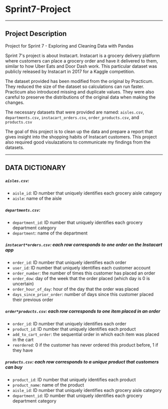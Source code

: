 # Sprint7-Project

---

## Project Description

Project for Sprint 7 - Exploring and Cleaning Data with Pandas

Sprint 7's project is about Instacart. Instacart is a grocery delivery platform where customers can place a grocery order and have it delivered to them, similar to how Uber Eats and Door Dash work. This particular dataset was publicly released by Instacart in 2017 for a Kaggle competition.

The dataset provided has been modified from the original by Practicum. They reduced the size of the dataset so calculations can run faster. Practicum also introduced missing and duplicate values. They were also careful to preserve the distributions of the original data when making the changes.

The necessary datasets that were provided are named: <code>aisles.csv</code>, <code>departments.csv</code>, <code>instacart_orders.csv</code>, <code>order_products.csv</code>, and <code>products.csv</code>

The goal of this project is to clean up the data and prepare a report that gives insight into the shopping habits of Instacart customers.
This project also required good visulazations to communicate my findings from the datasets.

---

## DATA DICTIONARY

##### <code>aisles.csv</code>:

- <code>aisle_id</code>: ID number that uniquely identifies each grocery aisle category
- <code>aisle</code>: name of the aisle

##### <code>departments.csv</code>:

- <code>department_id</code>: ID number that uniquely identifies each grocery department category
- <code>department</code>: name of the department

##### <code>instacart\*orders.csv</code>: **_each row corresponds to one order on the Instacart app_**

- <code>order_id</code>: ID number that uniquely identifies each order
- <code>user_id</code>: ID number that uniquely identifies each customer account
- <code>order_number</code>: the number of times this customer has placed an order
- <code>order_dow</code>: day of the week that the order placed (which day is 0 is uncertain)
- <code>order_hour_of_day</code>: hour of the day that the order was placed
- <code>days_since_prior_order</code>: number of days since this customer placed their previous order

##### <code>order\*products.csv</code>: **_each row corresponds to one item placed in an order_**

- <code>order_id</code>: ID number that uniquely identifies each order
- <code>product_id</code>: ID number that uniquely identifies each product
- <code>add_to_cart_order</code>: the sequential order in which each item was placed in the cart
- <code>reordered</code>: 0 if the customer has never ordered this product before, 1 if they have

##### <code>products.csv</code>: **_each row corresponds to a unique product that customers can buy_**

- <code>product_id</code>: ID number that uniquely identifies each product
- <code>product_name</code>: name of the product
- <code>aisle_id</code>: ID number that uniquely identifies each grocery aisle category
- <code>department_id</code>: ID number that uniquely identifies each grocery department category
